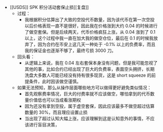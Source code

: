 - [[USDS]] SPK 积分活动套保止损[[复盘]]
	- 过程：
		- 我根据积分估算出了大致的空投代币数量，因为该代币在第一次空投以后价格表现一直不是很好，因此我在价格涨到大约 0.04 的时候进行了做空套保。但是后续两天，代币价格疯狂上涨，从 0.04 涨到了 0.1 以上，这个过程中我一直在加大我的做空仓位，最后在 0.1 的时候我放弃了，因为合约在币安上这几天一种处于 -0.1% 以上的负费率，而且我的保证金也逐渐不够了，最终亏损 3000 刀。
	- 回头看：
		- 从逻辑上来说，我在 0.04 左右套保本身没有问题，但是我可能忽视了其他的事，比如合约已经出现了巨大的负费率，表面空头拥挤，长期洗盘大多数人可能已经没有持有很多现货，这是 short squeeze 的前提条件，此时因该做空谨慎。
	- 如果无法预知，那么从操作层面哪些地方可以做得更好避免类似情况：
		- 首先观察费率情况，巨大的付费率就不应该做空，哪怕拿到的代币数量价值低也可以当成看涨期权
		- 因为还没有拿到空投，属于虚空套保，因此应该最多不做空超过估算数量的 30%，而且理应设置止损
		- 当出现了超过认知大幅上涨，应该理解到这是认知意外的事情，不应该进行盲目决策，